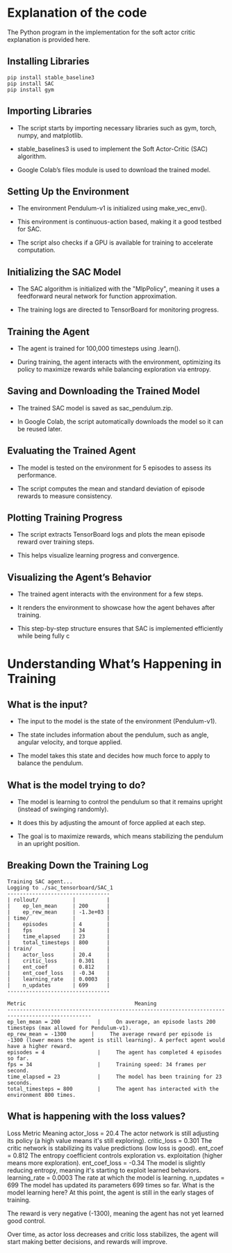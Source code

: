 # Explanation of the code
The Python program in the implementation for the soft actor critic explanation is provided here.

## Installing Libraries
```console
pip install stable_baseline3
pip install SAC
pip install gym
```

## Importing Libraries

- The script starts by importing necessary libraries such as gym, torch, numpy, and matplotlib.

- stable_baselines3 is used to implement the Soft Actor-Critic (SAC) algorithm.

- Google Colab’s files module is used to download the trained model.

## Setting Up the Environment

- The environment Pendulum-v1 is initialized using make_vec_env().

- This environment is continuous-action based, making it a good testbed for SAC.

- The script also checks if a GPU is available for training to accelerate computation.

## Initializing the SAC Model

- The SAC algorithm is initialized with the "MlpPolicy", meaning it uses a feedforward neural network for function approximation.

- The training logs are directed to TensorBoard for monitoring progress.

## Training the Agent

- The agent is trained for 100,000 timesteps using .learn().

- During training, the agent interacts with the environment, optimizing its policy to maximize rewards while balancing exploration via entropy.

## Saving and Downloading the Trained Model

- The trained SAC model is saved as sac_pendulum.zip.

- In Google Colab, the script automatically downloads the model so it can be reused later.

## Evaluating the Trained Agent

- The model is tested on the environment for 5 episodes to assess its performance.

- The script computes the mean and standard deviation of episode rewards to measure consistency.

## Plotting Training Progress

- The script extracts TensorBoard logs and plots the mean episode reward over training steps.

- This helps visualize learning progress and convergence.

## Visualizing the Agent’s Behavior

- The trained agent interacts with the environment for a few steps.

- It renders the environment to showcase how the agent behaves after training.

- This step-by-step structure ensures that SAC is implemented efficiently while being fully c

# Understanding What’s Happening in Training

## What is the input?

- The input to the model is the state of the environment (Pendulum-v1).

- The state includes information about the pendulum, such as angle, angular velocity, and torque applied.

- The model takes this state and decides how much force to apply to balance the pendulum.

## What is the model trying to do?

- The model is learning to control the pendulum so that it remains upright (instead of swinging randomly).

- It does this by adjusting the amount of force applied at each step.

- The goal is to maximize rewards, which means stabilizing the pendulum in an upright position.

## Breaking Down the Training Log
```console
Training SAC agent...
Logging to ./sac_tensorboard/SAC_1
---------------------------------
| rollout/           |          |
|    ep_len_mean     | 200      |
|    ep_rew_mean     | -1.3e+03 |
| time/              |          |
|    episodes        | 4        |
|    fps             | 34       |
|    time_elapsed    | 23       |
|    total_timesteps | 800      |
| train/             |          |
|    actor_loss      | 20.4     |
|    critic_loss     | 0.301    |
|    ent_coef        | 0.812    |
|    ent_coef_loss   | -0.34    |
|    learning_rate   | 0.0003   |
|    n_updates       | 699      |
---------------------------------
```
```console
Metric	                                 Meaning
-------------------------------------------------------------------------------------------------
ep_len_mean = 200	         |     On average, an episode lasts 200 timesteps (max allowed for Pendulum-v1).
ep_rew_mean = -1300	       |     The average reward per episode is -1300 (lower means the agent is still learning). A perfect agent would have a higher reward.
episodes = 4	             |     The agent has completed 4 episodes so far.
fps = 34	                 |     Training speed: 34 frames per second.
time_elapsed = 23	         |     The model has been training for 23 seconds.
total_timesteps = 800	     |     The agent has interacted with the environment 800 times.
```

## What is happening with the loss values?

Loss Metric	Meaning
actor_loss = 20.4	The actor network is still adjusting its policy (a high value means it's still exploring).
critic_loss = 0.301	The critic network is stabilizing its value predictions (low loss is good).
ent_coef = 0.812	The entropy coefficient controls exploration vs. exploitation (higher means more exploration).
ent_coef_loss = -0.34	The model is slightly reducing entropy, meaning it's starting to exploit learned behaviors.
learning_rate = 0.0003	The rate at which the model is learning.
n_updates = 699	The model has updated its parameters 699 times so far.
What is the model learning here?
At this point, the agent is still in the early stages of training.

The reward is very negative (-1300), meaning the agent has not yet learned good control.

Over time, as actor loss decreases and critic loss stabilizes, the agent will start making better decisions, and rewards will improve.
